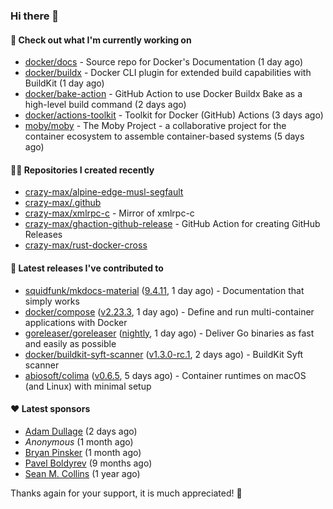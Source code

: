 ### Hi there 👋

#### 👷 Check out what I'm currently working on

- [docker/docs](https://github.com/docker/docs) - Source repo for Docker&#39;s Documentation (1 day ago)
- [docker/buildx](https://github.com/docker/buildx) - Docker CLI plugin for extended build capabilities with BuildKit (1 day ago)
- [docker/bake-action](https://github.com/docker/bake-action) - GitHub Action to use Docker Buildx Bake as a high-level build command (2 days ago)
- [docker/actions-toolkit](https://github.com/docker/actions-toolkit) - Toolkit for Docker (GitHub) Actions (3 days ago)
- [moby/moby](https://github.com/moby/moby) - The Moby Project - a collaborative project for the container ecosystem to assemble container-based systems (5 days ago)

#### 👨‍💻 Repositories I created recently

- [crazy-max/alpine-edge-musl-segfault](https://github.com/crazy-max/alpine-edge-musl-segfault)
- [crazy-max/.github](https://github.com/crazy-max/.github)
- [crazy-max/xmlrpc-c](https://github.com/crazy-max/xmlrpc-c) - Mirror of xmlrpc-c
- [crazy-max/ghaction-github-release](https://github.com/crazy-max/ghaction-github-release) - GitHub Action for creating GitHub Releases
- [crazy-max/rust-docker-cross](https://github.com/crazy-max/rust-docker-cross)

#### 🚀 Latest releases I've contributed to

- [squidfunk/mkdocs-material](https://github.com/squidfunk/mkdocs-material) ([9.4.11](https://github.com/squidfunk/mkdocs-material/releases/tag/9.4.11), 1 day ago) - Documentation that simply works
- [docker/compose](https://github.com/docker/compose) ([v2.23.3](https://github.com/docker/compose/releases/tag/v2.23.3), 1 day ago) - Define and run multi-container applications with Docker
- [goreleaser/goreleaser](https://github.com/goreleaser/goreleaser) ([nightly](https://github.com/goreleaser/goreleaser/releases/tag/nightly), 1 day ago) - Deliver Go binaries as fast and easily as possible
- [docker/buildkit-syft-scanner](https://github.com/docker/buildkit-syft-scanner) ([v1.3.0-rc.1](https://github.com/docker/buildkit-syft-scanner/releases/tag/v1.3.0-rc.1), 2 days ago) - BuildKit Syft scanner
- [abiosoft/colima](https://github.com/abiosoft/colima) ([v0.6.5](https://github.com/abiosoft/colima/releases/tag/v0.6.5), 5 days ago) - Container runtimes on macOS (and Linux) with minimal setup

#### ❤️ Latest sponsors
- [Adam Dullage](https://github.com/dullage) (2 days ago)
- _Anonymous_ (1 month ago)
- [Bryan Pinsker](https://github.com/BryanPinsker) (1 month ago)
- [Pavel Boldyrev](https://github.com/bpg) (9 months ago)
- [Sean M. Collins](https://github.com/sc68cal) (1 year ago)

Thanks again for your support, it is much appreciated! 🙏
